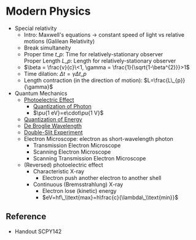 # Modern Physics

* Special relativity
  * Intro: Maxwell's equations → constant speed of light vs relative motions (Galilean Relativity)
  * Break simultaneity
  * Proper time $t\_{p}$: Time for relatively-stationary observer  
    Proper Length $L\_{p}$: Length for relatively-stationary observer
  * $\beta = \frac{v}{c}\<1, \gamma = \frac{1}{\sqrt{1-\beta^{2}}}>1$
  * Time dilation: $\Delta t = \gamma \Delta t\_{p}$
  * Length contraction (in the direction of motion): $L=\frac{L\_{p}}{\gamma}$
* Quantum Mechanics
  * [Photoelectric Effect](../../01%20-%20Concept/Physics/Quantum%20Mechanics/Breakdown%20of%20Classical%20Physics/Photoelectric%20Effect.md)
    * [Quantization of Photon](../../01%20-%20Concept/Physics/Quantum%20Mechanics/Breakdown%20of%20Classical%20Physics/Ultraviolet%20Catastrophe.md)
    * $\pu{1 eV}=e\cdot\pu{1 V}$
  * [Quantization of Energy](../../01%20-%20Concept/Chemistry/Atomic%20Theory/Atomic%20Model/Bohr%20Model.md)
  * [De Broglie Wavelength](../../01%20-%20Concept/Physics/Quantum%20Mechanics/De%20Broglie%20Wavelength.md)
  * [Double-Slit Experiment](../../01%20-%20Concept/Physics/Quantum%20Mechanics/Breakdown%20of%20Classical%20Physics/Double-Slit%20Experiment.md)
  * Electron Microscope: electron as short-wavelength photon
    * Transmission Electron Microscope
    * Scanning Electron Microscope
    * Scanning Transmission Electron Microscope
  * (Reversed) photoelectric effect
    * Characteristic X-ray
      * Electron push another electron to another shell
    * Continuous (Bremsstrahlung) X-ray
      * Electron lose (kinetic) energy
      * $eV=hf\_\\text{max}=h\frac{c}{\lambda\_\\text{min}}$

## Reference

* Handout SCPY142
